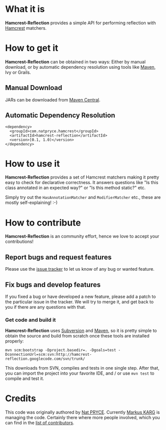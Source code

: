# What it is #

**Hamcrest-Reflection** provides a simple API for performing reflection with [Hamcrest](http://hamcrest.org/JavaHamcrest/) matchers.

# How to get it #
**Hamcrest-Reflection** can be obtained in two ways: Either by manual download, or by automatic dependency resolution using tools like [Maven](http://maven.apache.org/), Ivy or Grails.

## Manual Download ##
JARs can be downloaded from [Maven Central](http://search.maven.org/#browse%7C1677369981).

## Automatic Dependency Resolution ##
```
<dependency>
  <groupId>com.natpryce.hamcrest</groupId>
  <artifactId>hamcrest-reflection</artifactId>
  <version>[0.1, 1.0)</version>
</dependency>
```

# How to use it #

**Hamcrest-Reflection** provides a set of Hamcrest matchers making it pretty easy to check for declarative correctness. It answers questions like "Is this class annotated in an expected way?" or "Is this method static?" etc.

Simply try out the `HasAnnotationMatcher` and `ModifierMatcher` etc., these are mostly self-explaining! :-)

# How to contribute #

**Hamcrest-Reflection** is an community effort, hence we love to accept your contributions!

## Report bugs and request features ##

Please use the [issue tracker](https://code.google.com/p/hamcrest-reflection/issues) to let us know of any bug or wanted feature.

## Fix bugs and develop features ##

If you fixed a bug or have developed a new feature, please add a patch to the particular issue in the tracker. We will try to merge it, and get back to you if there are any questions with that.

### Get code and build it ###

**Hamcrest-Reflection** uses [Subversion](http://subversion.apache.org/) and [Maven](http://maven.apache.org/), so it is pretty simple to obtain the source and build from scratch once these tools are installed properly:

```
mvn scm:bootstrap -Dproject.basedir=. -Dgoals=test -DconnectionUrl=scm:svn:http://hamcrest-reflection.googlecode.com/svn/trunk/
```

This downloads from SVN, compiles and tests in one single step. After that, you can import the project into your favorite IDE, and / or use `mvn test` to compile and test it.

# Credits #

This code was originally authored by [Nat PRYCE](http://www.natpryce.com). Currently [Markus KARG](http://www.headcrashing.eu) is managing the code. Certainly there where more people involved, which you can find in the [list of contributors](https://code.google.com/p/hamcrest-reflection/people/list).